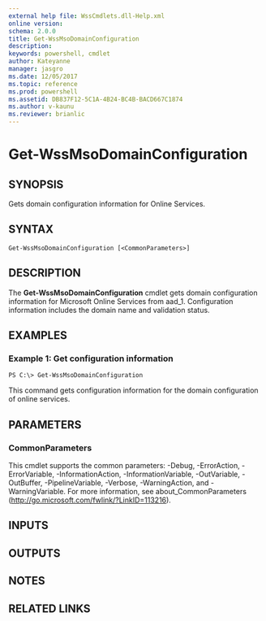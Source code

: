 ```yaml
---
external help file: WssCmdlets.dll-Help.xml
online version: 
schema: 2.0.0
title: Get-WssMsoDomainConfiguration
description: 
keywords: powershell, cmdlet
author: Kateyanne
manager: jasgro
ms.date: 12/05/2017
ms.topic: reference
ms.prod: powershell
ms.assetid: DB837F12-5C1A-4B24-BC4B-BACD667C1874
ms.author: v-kaunu
ms.reviewer: brianlic
---
```


# Get-WssMsoDomainConfiguration

## SYNOPSIS
Gets domain configuration information for Online Services.

## SYNTAX

```
Get-WssMsoDomainConfiguration [<CommonParameters>]
```

## DESCRIPTION
The **Get-WssMsoDomainConfiguration** cmdlet gets domain configuration information for Microsoft Online Services from aad_1.
Configuration information includes the domain name and validation status.

## EXAMPLES

### Example 1: Get configuration information
```
PS C:\> Get-WssMsoDomainConfiguration
```

This command gets configuration information for the domain configuration of online services.

## PARAMETERS

### CommonParameters
This cmdlet supports the common parameters: -Debug, -ErrorAction, -ErrorVariable, -InformationAction, -InformationVariable, -OutVariable, -OutBuffer, -PipelineVariable, -Verbose, -WarningAction, and -WarningVariable. For more information, see about_CommonParameters (http://go.microsoft.com/fwlink/?LinkID=113216).

## INPUTS

## OUTPUTS

## NOTES

## RELATED LINKS


